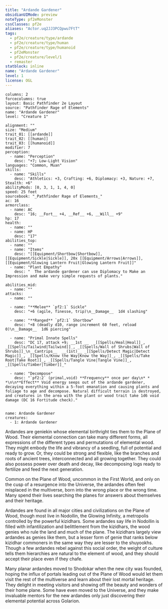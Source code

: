 ```yaml
---
title: "Ardande Gardener"
obsidianUIMode: preview
noteType: pf2eMonster
cssClasses: pf2e
aliases: "Actor.uq2JJ3PCQpwu7FtT" 
tags:
  - pf2e/creature/type/ardande
  - pf2e/creature/type/human
  - pf2e/creature/type/humanoid
  - pf2eMonster
  - pf2e/creature/level/1
  - remaster
statblock: inline
name: "Ardande Gardener"
level: 1
license: OGL
---
```


```statblock
columns: 2
forcecolumns: true
layout: Basic Pathfinder 2e Layout
source: "Pathfinder Rage of Elements"
name: "Ardande Gardener"
level: "Creature 1"

alignment: ""
size: "Medium"
trait_01: [[ardande]]
trait_02: [[human]]
trait_03: [[humanoid]]
modifier: 7
perception:
  - name: "Perception"
    desc: "+7; Low-Light Vision"
languages: "Common, Muan"
skills:
  - name: "Skills"
    desc: "Athletics: +3, Crafting: +6, Diplomacy: +3, Nature: +7, Stealth: +6"
abilityMods: [0, 3, 1, 1, 4, 0]
speed: 25 feet
sourcebook: "_Pathfinder Rage of Elements_"
ac: 16
armorclass:
  - name: AC
    desc: "16; __Fort__ +4, __Ref__ +6, __Will__ +9"
hp: 17
health:
  - name: ""
  - name: HP
    desc: "17"
abilities_top:
  - name: ""
  - name: "Items"
    desc: "[[Equipment/Shortbow|Shortbow]], [[Equipment/Sickle|Sickle]], 20x [[Equipment/Arrows|Arrows]], [[Equipment/Glowing Lantern Fruit|Glowing Lantern Fruit]]"
  - name: "Plant Empathy"
    desc: "  The ardande gardener can use Diplomacy to Make an Impression and make very simple requests of plants."

abilities_mid:
  - name: ""
attacks:
  - name: ""

  - name: "**Melee** `pf2:1` Sickle"
    desc: "+6 (agile, finesse, trip)\n__Damage__  1d4 slashing"

  - name: "**Ranged** `pf2:1` Shortbow"
    desc: "+8 (deadly d10, range increment 60 feet, reload 0)\n__Damage__  1d6 piercing"

  - name: "Primal Innate Spells"
    desc: "DC 17, attack +9; __1st __  _[[Spells/Heal|Heal]]_, _[[Spells/Tailwind|Tailwind]]_, _[[Spells/Wall of Shrubs|Wall of Shrubs]]_\n__Cantrips__  __(1st)__ _[[Spells/Detect Magic|Detect Magic]]_, _[[Spells/Know the Way|Know the Way]]_, _[[Spells/Take Root|Take Root]]_, _[[Spells/Tangle Vine|Tangle Vine]]_, _[[Spells/Timber|Timber]]_"

  - name: "Decompose"
    desc: "`pf2:2` (primal,void) **Frequency** once per day\n* * *\n\n**Effect** Void energy seeps out of the ardande gardener, decaying everything within a 5-foot emanation and causing plants and foliage to age and decompose. Natural difficult terrain is destroyed, and creatures in the area with the plant or wood trait take 1d6 void damage (DC 16 Fortitude check)."
 
```

```encounter-table
name: Ardande Gardener
creatures:
  - 1: Ardande Gardener
```



Ardandes are geniekin whose elemental birthright ties them to the Plane of Wood. Their elemental connection can take many different forms, all expressions of the different types and permutations of elemental wood. They might embody the life and vibrancy of a seedling, full of potential and ready to grow. Or, they could be strong and flexible, like the branches and roots of ancient trees, interconnected and all growing together. They could also possess power over death and decay, like decomposing logs ready to fertilize and feed the next generation.

Common on the Plane of Wood, uncommon in the First World, and only on the cusp of a resurgence into the Universe, the ardandes often feel misplaced in the multiverse, born into the wrong place or the wrong time. Many spend their lives searching the planes for answers about themselves and their heritage.

Ardandes are found in all major cities and civilizations on the Plane of Wood, though most live in Nodollin, the Glowing Infinity, a metropolis controlled by the powerful kizidhars. Some ardandes say life in Nodollin is filled with infantilization and belittlement from the kizidhars, the wood genies who rule the land and much of the plane. The kizidhars largely view ardandes as genies like them, but a lesser form of genie that ranks below kizidhar commoners in the same way they are lesser to the shuyookhs. Though a few ardandes rebel against this social order, the weight of culture tells them hierarchies are natural to the element of wood, and they should accept their place even if they chafe.

Many planar ardandes moved to Shodokar when the new city was founded, hoping the influx of portals leading out of the Plane of Wood would let them visit the rest of the multiverse and learn about their lost mortal heritage. They delight in meeting visitors and showing off the beauty and wonders of their home plane. Some have even moved to the Universe, and they make invaluable mentors for the new ardandes only just discovering their elemental potential across Golarion.
